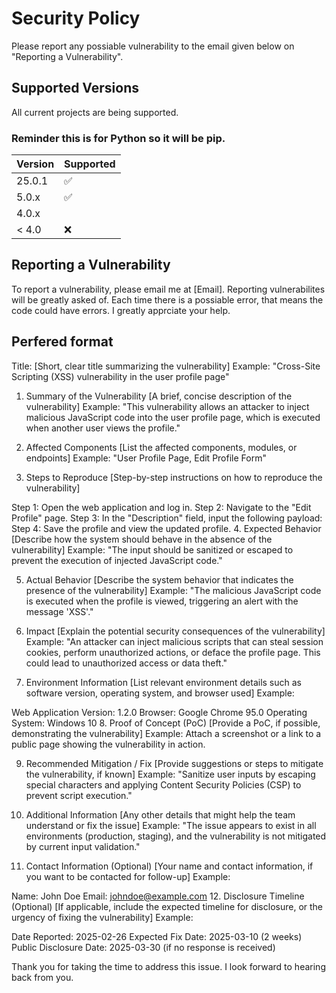 # Security Policy
Please report any possiable vulnerability to the email given below on "Reporting a Vulnerability".

## Supported Versions

All current projects are being supported.
### Reminder this is for Python so it will be pip.

| Version | Supported          |
| ------- | ------------------ |
| 25.0.1  | :white_check_mark: |
| 5.0.x   | :white_check_mark: |
| 4.0.x   | <Unknown>          |
| < 4.0   | :x:                |

## Reporting a Vulnerability

To report a vulnerability, please email me at [Email].
Reporting vulnerabilites will be greatly asked of. Each time there is a possiable error, that means the code could have errors.
I greatly apprciate your help. 


## Perfered format
Title:
[Short, clear title summarizing the vulnerability]
Example: "Cross-Site Scripting (XSS) vulnerability in the user profile page"

1. Summary of the Vulnerability
[A brief, concise description of the vulnerability]
Example: "This vulnerability allows an attacker to inject malicious JavaScript code into the user profile page, which is executed when another user views the profile."

2. Affected Components
[List the affected components, modules, or endpoints]
Example: "User Profile Page, Edit Profile Form"

3. Steps to Reproduce
[Step-by-step instructions on how to reproduce the vulnerability]

Step 1: Open the web application and log in.
Step 2: Navigate to the "Edit Profile" page.
Step 3: In the "Description" field, input the following payload: <script>alert('XSS');</script>
Step 4: Save the profile and view the updated profile.
4. Expected Behavior
[Describe how the system should behave in the absence of the vulnerability]
Example: "The input should be sanitized or escaped to prevent the execution of injected JavaScript code."

5. Actual Behavior
[Describe the system behavior that indicates the presence of the vulnerability]
Example: "The malicious JavaScript code is executed when the profile is viewed, triggering an alert with the message 'XSS'."

6. Impact
[Explain the potential security consequences of the vulnerability]
Example: "An attacker can inject malicious scripts that can steal session cookies, perform unauthorized actions, or deface the profile page. This could lead to unauthorized access or data theft."

7. Environment Information
[List relevant environment details such as software version, operating system, and browser used]
Example:

Web Application Version: 1.2.0
Browser: Google Chrome 95.0
Operating System: Windows 10
8. Proof of Concept (PoC)
[Provide a PoC, if possible, demonstrating the vulnerability]
Example: Attach a screenshot or a link to a public page showing the vulnerability in action.

9. Recommended Mitigation / Fix
[Provide suggestions or steps to mitigate the vulnerability, if known]
Example: "Sanitize user inputs by escaping special characters and applying Content Security Policies (CSP) to prevent script execution."

10. Additional Information
[Any other details that might help the team understand or fix the issue]
Example: "The issue appears to exist in all environments (production, staging), and the vulnerability is not mitigated by current input validation."

11. Contact Information (Optional)
[Your name and contact information, if you want to be contacted for follow-up]
Example:

Name: John Doe
Email: johndoe@example.com
12. Disclosure Timeline (Optional)
[If applicable, include the expected timeline for disclosure, or the urgency of fixing the vulnerability]
Example:

Date Reported: 2025-02-26
Expected Fix Date: 2025-03-10 (2 weeks)
Public Disclosure Date: 2025-03-30 (if no response is received)

Thank you for taking the time to address this issue. I look forward to hearing back from you.

